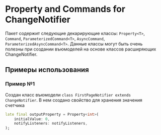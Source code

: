 # Property and Commands for ChangeNotifier

Пакет содержит следующие декарирующие классы: `Property<T>`, `Command`, `ParameterizedCommand<T>`,
`AsyncCommand`, `ParameterizedAsyncCommand<T>`. Данные классы могут быть очень полезны при создании въюмоделей на основе классов расширяющих ChangeNotifier.

## Примеры использования

### Пример №1

Создан класс въюмодели `class FirstPageNotifier extends ChangeNotifier`.
В нем создано свойство для хранения значения счетчика
```dart
late final outputProperty = Property<int>(
    initialValue: 0,
    notifyListeners: notifyListeners,
);
```